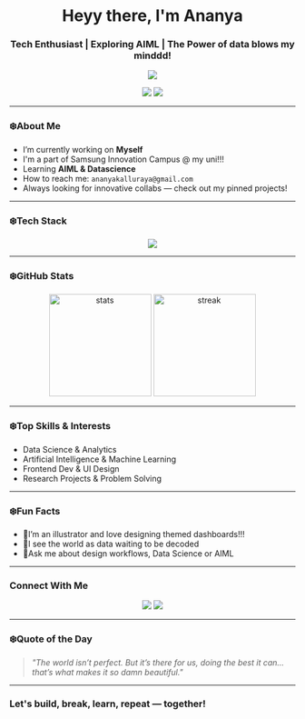 <!-- Profile Header -->
<h1 align="center">Heyy there, I'm Ananya </h1>
<h3 align="center">Tech Enthusiast | Exploring AIML | The Power of data blows my minddd!</h3>

<p align="center">
  <img src="https://readme-typing-svg.herokuapp.com/?lines=Welcome+to+my+GitHub!;Data+is+Magic,+Code+is+the+Wand.;Always+learning,+always+creating!&center=true&width=500&height=45">
</p>

<!-- Badges -->
<p align="center">
  <a href="ananyakalluraya@gmail.com"><img src="https://img.shields.io/badge/Email-D14836?style=for-the-badge&logo=gmail&logoColor=white"/></a>
  <a href="https://www.linkedin.com/in/ananya-p-s-53b69325a?utm_source=share&utm_campaign=share_via&utm_content=profile&utm_medium=android_app"><img src="https://img.shields.io/badge/LinkedIn-blue?style=for-the-badge&logo=linkedin&logoColor=white"/></a>
</p>

---

### ❄️About Me 

-  I’m currently working on **Myself**
-  I'm a part of Samsung Innovation Campus @ my uni!!!
-  Learning **AIML & Datascience**
-  How to reach me: `ananyakalluraya@gmail.com`
-  Always looking for innovative collabs — check out my pinned projects!

---

### ❄️Tech Stack
<p align="center">
  <img src="https://skillicons.dev/icons?i=python,r,azure,html,css,js,react,mysql,figma,github,vscode" />
</p>

---

### ❄️GitHub Stats
<p align="center">
  <img src="https://github-readme-stats.vercel.app/api?username=ananyapattaje&show_icons=true&theme=tokyonight" alt="stats" height="180"/>
  <img src="https://github-readme-streak-stats.herokuapp.com/?user=ananyapattaje&theme=tokyonight" alt="streak" height="180"/>
</p>

---

### ❄️Top Skills & Interests
- Data Science & Analytics
- Artificial Intelligence & Machine Learning
- Frontend Dev & UI Design
- Research Projects & Problem Solving
---

### ❄️Fun Facts
- 🧊I’m an illustrator and love designing themed dashboards!!!
- 🧊I see the world as data waiting to be decoded
- 🧊Ask me about design workflows, Data Science or AIML

---

### Connect With Me
<p align="center">
  <a href="ananyakalluraya@gmail.com"><img src="https://img.shields.io/badge/Gmail-Email%20Me-red?style=flat&logo=gmail"></a>
  <a href="https://www.linkedin.com/in/ananya-p-s-53b69325a?utm_source=share&utm_campaign=share_via&utm_content=profile&utm_medium=android_app"><img src="https://img.shields.io/badge/LinkedIn-Connect-blue?style=flat&logo=linkedin"></a>
</p>

---

### ❄️Quote of the Day

> *"The world isn’t perfect. But it’s there for us, doing the best it can... that’s what makes it so damn beautiful."* 

---

### Let's build, break, learn, repeat — together!
